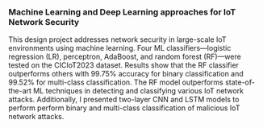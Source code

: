 ### Machine Learning and Deep Learning approaches for IoT Network Security
This design project addresses network security in large-scale IoT environments using machine learning. Four ML classifiers—logistic regression (LR), perceptron, AdaBoost, and random forest (RF)—were tested on the CICIoT2023 dataset. Results show that the RF classifier outperforms others with 99.75% accuracy for binary classification and 99.52% for multi-class classification. The RF model outperforms state-of-the-art ML techniques in detecting and classifying various IoT network attacks. Additionally, I presented two-layer CNN and LSTM models to perform perform binary and multi-class classification of malicious IoT network attacks. 
